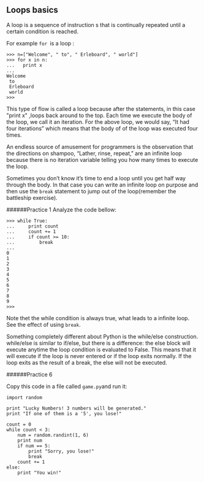 ## Loops basics

A loop is a sequence of instruction s that is continually repeated until a certain condition is reached.

For example `for `is  a loop :

```
>>> n=["Welcome", " to", " Erleboard", " world"]
>>> for x in n:
...   print x
...
Welcome
 to
 Erleboard
 world
>>>
```

This type of flow is called a loop because after the statements, in this case "print x" ,loops back around to the top. Each time we execute the body of the loop, we call it an iteration. For the
above loop, we would say, “It had four iterations” which means that the body of of
the loop was executed four times.

An endless source of amusement for programmers is the observation that the directions
on shampoo, “Lather, rinse, repeat,” are an infinite loop because there is
no iteration variable telling you how many times to execute the loop.

Sometimes you don’t know it’s time to end a loop until you get half way through
the body. In that case you can write an infinite loop on purpose and then use the
`break` statement to jump out of the loop(remember the battleship exercise).

######Practice 1
Analyze the code bellow:
```
>>> while True:
...     print count
...     count += 1
...     if count >= 10:
...         break
...
0
1
2
3
4
5
6
7
8
9
>>>
```
Note thet the while condition is always true, what leads to a infinite loop. See the effect of using `break`.


Something completely different about Python is the while/else construction. while/else is similar to if/else, but there is a difference: the else block will execute anytime the loop condition is evaluated to False. This means that it will execute if the loop is never entered or if the loop exits normally. If the loop exits as the result of a break, the else will not be executed.

######Practice 6

Copy this code in a file called `game.py`and  run it:
```
import random

print "Lucky Numbers! 3 numbers will be generated."
print "If one of them is a '5', you lose!"

count = 0
while count < 3:
    num = random.randint(1, 6)
    print num
    if num == 5:
        print "Sorry, you lose!"
        break
    count += 1
else:
    print "You win!"
```
